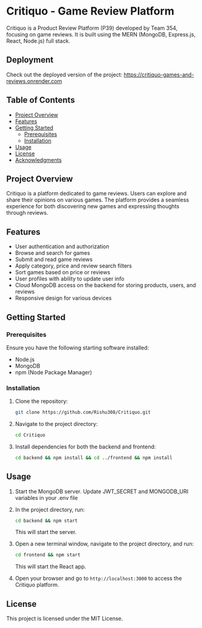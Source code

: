 # Critiquo - Game Review Platform

Critiquo is a Product Review Platform (P39) developed by Team 354, focusing on game reviews. It is built using the MERN (MongoDB, Express.js, React, Node.js) full stack.

## Deployment

Check out the deployed version of the project:
https://critiquo-games-and-reviews.onrender.com

## Table of Contents

- [Project Overview](#project-overview)
- [Features](#features)
- [Getting Started](#getting-started)
  - [Prerequisites](#prerequisites)
  - [Installation](#installation)
- [Usage](#usage)
- [License](#license)
- [Acknowledgments](#acknowledgments)

## Project Overview

Critiquo is a platform dedicated to game reviews. Users can explore and share their opinions on various games. The platform provides a seamless experience for both discovering new games and expressing thoughts through reviews.

## Features

- User authentication and authorization
- Browse and search for games
- Submit and read game reviews
- Apply category, price and review search filters
- Sort games based on price or reviews
- User profiles with ability to update user info
- Cloud MongoDB access on the backend for storing products, users, and reviews
- Responsive design for various devices

## Getting Started

### Prerequisites

Ensure you have the following starting software installed:

- Node.js
- MongoDB
- npm (Node Package Manager)

### Installation

1. Clone the repository:

   ```bash
   git clone https://github.com/Rishu308/Critiquo.git
   ```

2. Navigate to the project directory:

   ```bash
   cd Critiquo
   ```

3. Install dependencies for both the backend and frontend:

   ```bash
   cd backend && npm install && cd ../frontend && npm install
   ```

## Usage

1. Start the MongoDB server. Update JWT_SECRET and MONGODB_URI variables in your .env file

2. In the project directory, run:

   ```bash
   cd backend && npm start
   ```

   This will start the server.

3. Open a new terminal window, navigate to the project directory, and run:

   ```bash
   cd frontend && npm start
   ```

   This will start the React app.

4. Open your browser and go to `http://localhost:3000` to access the Critiquo platform.

## License

This project is licensed under the MIT License.
